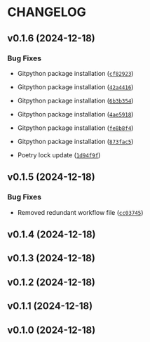 # CHANGELOG


## v0.1.6 (2024-12-18)

### Bug Fixes

- Gitpython package installation
  ([`cf82923`](https://github.com/j-raghavan/orchestrator/commit/cf8292359955919fb62ff1bcc2a33443259a66c0))

- Gitpython package installation
  ([`42a4416`](https://github.com/j-raghavan/orchestrator/commit/42a4416234bf7983d88c5c7d956beaf919403ab6))

- Gitpython package installation
  ([`6b3b354`](https://github.com/j-raghavan/orchestrator/commit/6b3b354717dc564899861a4e9ca5f08442bfc90e))

- Gitpython package installation
  ([`4ae5918`](https://github.com/j-raghavan/orchestrator/commit/4ae5918afeb32f12db04a2896bafcbe2001ed44e))

- Gitpython package installation
  ([`fe8b8f4`](https://github.com/j-raghavan/orchestrator/commit/fe8b8f41392740d0f30a340b566468628d6fc323))

- Gitpython package installation
  ([`873fac5`](https://github.com/j-raghavan/orchestrator/commit/873fac5199e01c5b3c93e8ad4eda633943d6f8fb))

- Poetry lock update
  ([`1d94f9f`](https://github.com/j-raghavan/orchestrator/commit/1d94f9ff015b3dd9837add06a2f2cd1e1d9ace7a))


## v0.1.5 (2024-12-18)

### Bug Fixes

- Removed redundant workflow file
  ([`cc03745`](https://github.com/j-raghavan/orchestrator/commit/cc03745f81552e27af5cdd0511abba9088c2161f))


## v0.1.4 (2024-12-18)


## v0.1.3 (2024-12-18)


## v0.1.2 (2024-12-18)


## v0.1.1 (2024-12-18)


## v0.1.0 (2024-12-18)
